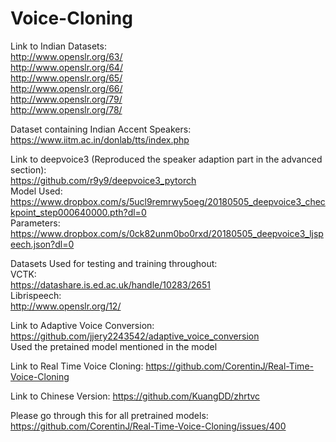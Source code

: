 # Voice-Cloning


Link to Indian Datasets: \
http://www.openslr.org/63/ \
http://www.openslr.org/64/ \
http://www.openslr.org/65/ \
http://www.openslr.org/66/ \
http://www.openslr.org/79/ \
http://www.openslr.org/78/ 

Dataset containing Indian Accent Speakers:
https://www.iitm.ac.in/donlab/tts/index.php



Link to deepvoice3 (Reproduced the speaker adaption part in the advanced section): \
https://github.com/r9y9/deepvoice3_pytorch \
Model Used:\
https://www.dropbox.com/s/5ucl9remrwy5oeg/20180505_deepvoice3_checkpoint_step000640000.pth?dl=0 \
Parameters:\
https://www.dropbox.com/s/0ck82unm0bo0rxd/20180505_deepvoice3_ljspeech.json?dl=0



Datasets Used for testing and training throughout: \
VCTK: \
https://datashare.is.ed.ac.uk/handle/10283/2651 \
Librispeech:\
http://www.openslr.org/12/


Link to Adaptive Voice Conversion:\
https://github.com/jjery2243542/adaptive_voice_conversion \
Used the pretained model mentioned in the model


Link to Real Time Voice Cloning:
https://github.com/CorentinJ/Real-Time-Voice-Cloning

Link to Chinese Version:
https://github.com/KuangDD/zhrtvc

Please go through this for all pretrained models:\
https://github.com/CorentinJ/Real-Time-Voice-Cloning/issues/400



